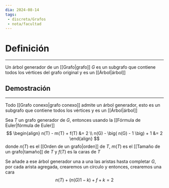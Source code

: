 ```yaml
---
dia: 2024-08-14
tags: 
 - discreta/Grafos
 - nota/facultad
---
```

# Definición
---
Un árbol generador de un [[Grafo|grafo]] $G$ es un subgrafo que contiene todos los vértices del grafo original y es un [[Árbol|árbol]]

## Demostración
---
Todo [[Grafo conexo|grafo conexo]] admite un árbol generador, esto es un subgrafo que contiene todos los vértices y es un [[Árbol|árbol]]

Sea $T$ un grafo generador de $G$, entonces usando la [[Fórmula de Euler|fórmula de Euler]] $$ \begin{align}
    n(T) - m(T) + f(T) &= 2 \\
    n(G) - \big( n(G) - 1 \big) + 1 &= 2
\end{align} $$ donde $n(T)$ es el [[Orden de un grafo|orden]] de $T$, $m(T)$ es el [[Tamaño de un grafo|tamaño]] de $T$ y $f(T)$ es la caras de $T$

Se añade a ese árbol generador una a una las aristas hasta completar $G$, por cada arista agregada, crearemos un círculo y entonces, crearemos una cara $$ n(T) + \big( n(G)  1 - k \big) + f + k = 2 $$
